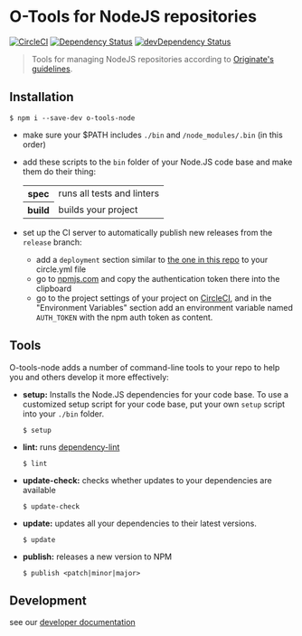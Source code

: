 # O-Tools for NodeJS repositories

[![CircleCI](https://circleci.com/gh/Originate/o-tools-node.svg?style=shield)](https://circleci.com/gh/Originate/o-tools-node)
[![Dependency Status](https://david-dm.org/Originate/o-tools-node.svg)](https://david-dm.org/Originate/o-tools-node)
[![devDependency Status](https://david-dm.org/Originate/o-tools-node/dev-status.svg)](https://david-dm.org/Originate/o-tools-node#info=devDependencies)

> Tools for managing NodeJS repositories according to
  [Originate's guidelines](https://github.com/Originate/guide/blob/master/javascript/node_js.md).


## Installation

```
$ npm i --save-dev o-tools-node
```

* make sure your $PATH includes `./bin` and `/node_modules/.bin` (in this order)

* add these scripts to the `bin` folder of your Node.JS code base
  and make them do their thing:

  <table>
    <tr>
      <th>spec</th>
      <td>runs all tests and linters</td>
    </tr>
    <tr>
      <th>build</th>
      <td>builds your project</td>
    </tr>
  </table>

* set up the CI server to automatically publish
  new releases from the `release` branch:
  * add a `deployment` section
    similar to [the one in this repo](circle.yml)
    to your circle.yml file
  * go to [npmjs.com](https://www.npmjs.com/settings/tokens)
    and copy the authentication token there into the clipboard
  * go to the project settings of your project on [CircleCI](https://circleci.com),
    and in the "Environment Variables" section add an environment variable
    named `AUTH_TOKEN` with the npm auth token as content.


## Tools

O-tools-node adds a number of command-line tools to your repo
to help you and others develop it more effectively:


* __setup:__
  Installs the Node.JS dependencies for your code base.
  To use a customized setup script for your code base,
  put your own `setup` script into your `./bin` folder.

  ```
  $ setup
  ```

* __lint:__
  runs [dependency-lint](https://github.com/charlierudolph/dependency-lint)

  ```
  $ lint
  ```

* __update-check:__
  checks whether updates to your dependencies are available

  ```
  $ update-check
  ```

* __update:__
  updates all your dependencies to their latest versions.

  ```
  $ update
  ```

* __publish:__
  releases a new version to NPM

  ```
  $ publish <patch|minor|major>
  ```


## Development

see our [developer documentation](CONTRIBUTING.md)
